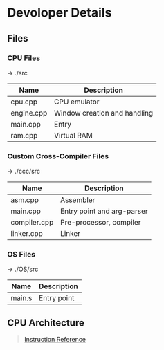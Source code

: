 # Devoloper Details

## Files

### CPU Files

-> ./src

| Name | Description |
|-|-|
| cpu.cpp | CPU emulator |
| engine.cpp | Window creation and handling |
| main.cpp | Entry |
| ram.cpp | Virtual RAM |

### Custom Cross-Compiler Files

-> ./ccc/src

| Name | Description |
|-|-|
| asm.cpp | Assembler |
| main.cpp | Entry point and arg-parser |
| compiler.cpp | Pre-processor, compiler |
| linker.cpp | Linker |

### OS Files

-> ./OS/src

| Name | Description |
|-|-|
| main.s | Entry point |

## CPU Architecture

> [Instruction Reference](./InstructionReference.md)
